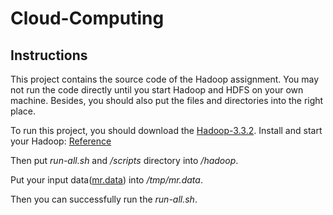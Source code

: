 # Cloud-Computing

## Instructions
This project contains the source code of the Hadoop assignment. You may not run the code directly until you start Hadoop and HDFS on your own machine. Besides, you should also put the files and directories into the right place.

To run this project, you should download the [Hadoop-3.3.2](https://dlcdn.apache.org/hadoop/core/hadoop-3.3.2/).
Install and start your Hadoop: [Reference](https://www.michael-noll.com/tutorials/running-hadoop-on-ubuntu-linux-single-node-cluster/)

Then put *run-all.sh* and */scripts* directory into */hadoop*.

Put your input data([mr.data](http://soudeh.net/teaching/cloud/files/mr.data)) into */tmp/mr.data*.

Then you can successfully run the *run-all.sh*.

